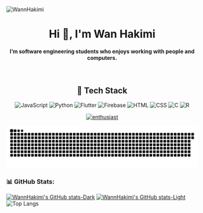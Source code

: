 <p align="left"> <img src="https://komarev.com/ghpvc/?username=WannHakimi&label=Profile%20views&color=0e75b6&style=flat" alt="WannHakimi" /> </p>

<h1 align="center">Hi 👋, I'm Wan Hakimi</h1>
<h4 align="center">I’m software engineering students who enjoys working with people and computers.  </h4>
</br>

<div align="center">
<h2 style="font-weight: bold"> 🚀 Tech Stack </h2> 
  
![JavaScript](https://img.shields.io/badge/-JavaScript-F7DF1E?logo=JavaScript&logoColor=white&style=flat)
![Python](https://img.shields.io/badge/-Python-3776AB?logo=Python&logoColor=white&style=flat)
![Flutter](https://img.shields.io/badge/-Flutter-02569B?logo=flutter&logoColor=white&style=flat)
![Firebase](https://img.shields.io/badge/-Firebase-FFCA28?logo=Firebase&logoColor=white&style=flat)
![HTML](https://img.shields.io/badge/-HTML-E34F26?logo=html5&logoColor=white&style=flat)
![CSS](https://img.shields.io/badge/-CSS-1572B6?logo=css3&logoColor=white&style=flat)
![C](https://img.shields.io/badge/-C-A8B9CC?logo=c&logoColor=white&style=flat)
![R](https://img.shields.io/badge/-R-276DC3?logo=r&logoColor=white&style=flat)

</div>


<p align="center"> <a href="https://twitter.com/wannhakimi" target="blank"><img src="https://img.shields.io/twitter/follow/wannhakimi?logo=twitter&style=for-the-badge" alt="enthusiast"/></a> </p>

![snake gif Github stats-Dark](https://github.com/WannHakimi/WannHakimi/blob/output/github-contribution-grid-snake-dark.svg)


### 📊 GitHub Stats: 

[![WannHakimi's GitHub stats-Dark](https://github-readme-stats.vercel.app/api?username=WannHakimi&show_icons=true&theme=dark&custom_title=WannHakimi#gh-dark-mode-only)](https://github.com/anuraghazra/github-readme-stats#gh-dark-mode-only)
[![WannHakimi's GitHub stats-Light](https://github-readme-stats.vercel.app/api?username=WannHakimi&show_icons=true&theme=default&custom_title=WannHakimi's_Status#gh-light-mode-only)](https://github.com/anuraghazra/github-readme-stats#gh-light-mode-only)</br>
![Top Langs](https://github-readme-stats.vercel.app/api/top-langs/?username=WannHakimi&hide_progress=true)
